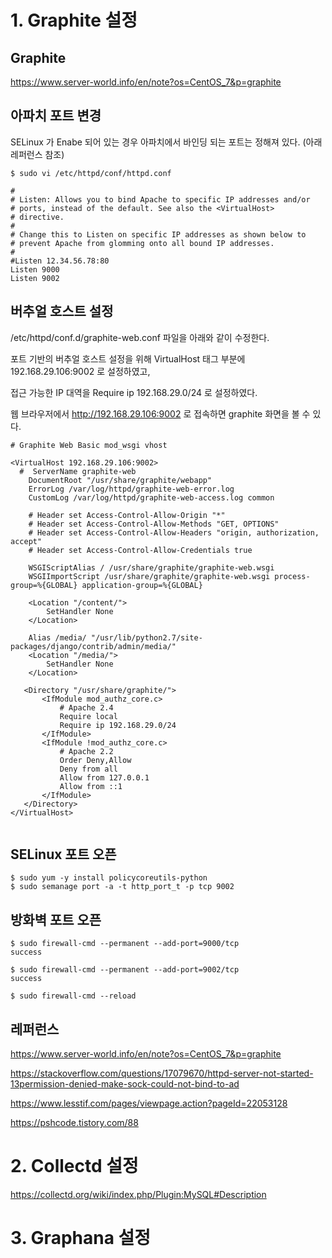 # 1. Graphite 설정 #

## Graphite   ##

https://www.server-world.info/en/note?os=CentOS_7&p=graphite


## 아파치 포트 변경 ##

SELinux 가 Enabe 되어 있는 경우 아파치에서 바인딩 되는 포트는 정해져 있다. (아래 레퍼런스 참조)

```
$ sudo vi /etc/httpd/conf/httpd.conf

#
# Listen: Allows you to bind Apache to specific IP addresses and/or
# ports, instead of the default. See also the <VirtualHost>
# directive.
#
# Change this to Listen on specific IP addresses as shown below to
# prevent Apache from glomming onto all bound IP addresses.
#
#Listen 12.34.56.78:80
Listen 9000
Listen 9002
```

## 버추얼 호스트 설정 ##

/etc/httpd/conf.d/graphite-web.conf 파일을 아래와 같이 수정한다. 

포트 기반의 버추얼 호스트 설정을 위해 VirtualHost 태그 부분에 192.168.29.106:9002 로 설정하였고, 

접근 가능한 IP 대역을 Require ip 192.168.29.0/24 로 설정하였다. 

웹 브라우저에서 http://192.168.29.106:9002 로 접속하면 graphite 화면을 볼 수 있다. 

```
# Graphite Web Basic mod_wsgi vhost

<VirtualHost 192.168.29.106:9002>
  #  ServerName graphite-web
    DocumentRoot "/usr/share/graphite/webapp"
    ErrorLog /var/log/httpd/graphite-web-error.log
    CustomLog /var/log/httpd/graphite-web-access.log common

    # Header set Access-Control-Allow-Origin "*"
    # Header set Access-Control-Allow-Methods "GET, OPTIONS"
    # Header set Access-Control-Allow-Headers "origin, authorization, accept"
    # Header set Access-Control-Allow-Credentials true

    WSGIScriptAlias / /usr/share/graphite/graphite-web.wsgi
    WSGIImportScript /usr/share/graphite/graphite-web.wsgi process-group=%{GLOBAL} application-group=%{GLOBAL}

    <Location "/content/">
        SetHandler None
    </Location>

    Alias /media/ "/usr/lib/python2.7/site-packages/django/contrib/admin/media/"
    <Location "/media/">
        SetHandler None
    </Location>

   <Directory "/usr/share/graphite/">
       <IfModule mod_authz_core.c>
           # Apache 2.4
           Require local
           Require ip 192.168.29.0/24
       </IfModule>
       <IfModule !mod_authz_core.c>
           # Apache 2.2
           Order Deny,Allow
           Deny from all
           Allow from 127.0.0.1
           Allow from ::1
       </IfModule>
   </Directory>
</VirtualHost>


```



## SELinux 포트 오픈 ##
```
$ sudo yum -y install policycoreutils-python
$ sudo semanage port -a -t http_port_t -p tcp 9002
```

## 방화벽 포트 오픈 ## 

```
$ sudo firewall-cmd --permanent --add-port=9000/tcp
success

$ sudo firewall-cmd --permanent --add-port=9002/tcp
success

$ sudo firewall-cmd --reload
```


## 레퍼런스 ##

https://www.server-world.info/en/note?os=CentOS_7&p=graphite

https://stackoverflow.com/questions/17079670/httpd-server-not-started-13permission-denied-make-sock-could-not-bind-to-ad

https://www.lesstif.com/pages/viewpage.action?pageId=22053128

https://pshcode.tistory.com/88


# 2. Collectd 설정 #

https://collectd.org/wiki/index.php/Plugin:MySQL#Description

# 3. Graphana 설정 #



